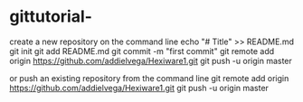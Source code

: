 # gittutorial-


create a new repository on the command line
echo "# Title" >> README.md
git init
git add README.md
git commit -m "first commit"
git remote add origin https://github.com/addielvega/Hexiware1.git
git push -u origin master


or push an existing repository from the command line
git remote add origin https://github.com/addielvega/Hexiware1.git
git push -u origin master
